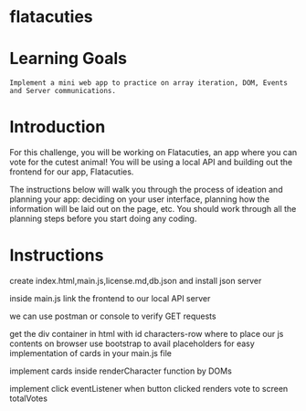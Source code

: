 # flatacuties

# Learning Goals

    Implement a mini web app to practice on array iteration, DOM, Events and Server communications.

# Introduction

For this challenge, you will be working on Flatacuties, an app where you can vote for the cutest animal! You will be using a local API and building out the frontend for our app, Flatacuties.

The instructions below will walk you through the process of ideation and planning your app: deciding on your user interface, planning how the information will be laid out on the page, etc. You should work through all the planning steps before you start doing any coding.

# Instructions

create index.html,main.js,license.md,db.json and install json server

inside main.js link the frontend to our local API server

we can use postman or console to verify GET requests

get the div container in html with id characters-row where to place our js contents on browser
 use bootstrap to avail placeholders for easy implementation of cards in your main.js file
  
implement cards inside renderCharacter function by DOMs

implement click eventListener  when button clicked renders vote to screen totalVotes



